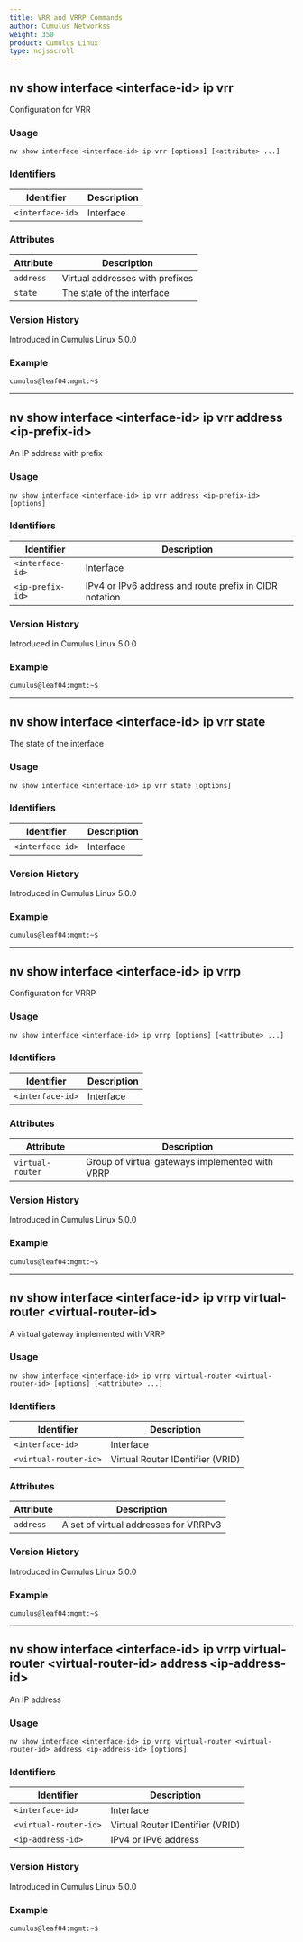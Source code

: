 ```yaml
---
title: VRR and VRRP Commands
author: Cumulus Networkss
weight: 350
product: Cumulus Linux
type: nojsscroll
---
```

## nv show interface <interface-id\> ip vrr

Configuration for VRR

### Usage

`nv show interface <interface-id> ip vrr [options] [<attribute> ...]`

### Identifiers

| Identifier |  Description   |
| --------- | -------------- |
| `<interface-id>`    |    Interface |

### Attributes

| Attribute |  Description   |
| --------- | -------------- |
| `address`  | Virtual addresses with prefixes
| `state`  | The state of the interface

### Version History

Introduced in Cumulus Linux 5.0.0

### Example

```
cumulus@leaf04:mgmt:~$ 
```

- - -

## nv show interface \<interface-id\> ip vrr address \<ip-prefix-id\>

An IP address with prefix

### Usage

`nv show interface <interface-id> ip vrr address <ip-prefix-id> [options]`

### Identifiers

| Identifier |  Description   |
| --------- | -------------- |
| `<interface-id>`    |    Interface |
| `<ip-prefix-id>`| IPv4 or IPv6 address and route prefix in CIDR notation|

### Version History

Introduced in Cumulus Linux 5.0.0

### Example

```
cumulus@leaf04:mgmt:~$ 
```

- - -

## nv show interface \<interface-id\> ip vrr state

The state of the interface

### Usage

`nv show interface <interface-id> ip vrr state [options]`

### Identifiers

| Identifier |  Description   |
| --------- | -------------- |
| `<interface-id>`    |    Interface |

### Version History

Introduced in Cumulus Linux 5.0.0

### Example

```
cumulus@leaf04:mgmt:~$ 
```

- - -

## nv show interface \<interface-id\> ip vrrp

Configuration for VRRP

### Usage

`nv show interface <interface-id> ip vrrp [options] [<attribute> ...]`

### Identifiers

| Identifier |  Description   |
| --------- | -------------- |
| `<interface-id>`    |    Interface |

### Attributes

| Attribute |  Description   |
| --------- | -------------- |
| `virtual-router`   | Group of virtual gateways implemented with VRRP|

### Version History

Introduced in Cumulus Linux 5.0.0

### Example

```
cumulus@leaf04:mgmt:~$ 
```

- - -

## nv show interface \<interface-id\> ip vrrp virtual-router \<virtual-router-id\>

A virtual gateway implemented with VRRP

### Usage

`nv show interface <interface-id> ip vrrp virtual-router <virtual-router-id> [options] [<attribute> ...]`

### Identifiers

| Identifier |  Description   |
| --------- | -------------- |
| `<interface-id>`    |    Interface |
| `<virtual-router-id>` |  Virtual Router IDentifier (VRID)|

### Attributes

| Attribute |  Description   |
| --------- | -------------- |
| `address`  |     A set of virtual addresses for VRRPv3|

### Version History

Introduced in Cumulus Linux 5.0.0

### Example

```
cumulus@leaf04:mgmt:~$ 
```

- - -

## nv show interface \<interface-id\> ip vrrp virtual-router \<virtual-router-id\> address \<ip-address-id\>

An IP address

### Usage

`nv show interface <interface-id> ip vrrp virtual-router <virtual-router-id> address <ip-address-id> [options]`

### Identifiers

| Identifier |  Description   |
| --------- | -------------- |
| `<interface-id>`    |    Interface |
| `<virtual-router-id>`    | Virtual Router IDentifier (VRID) |
| `<ip-address-id>`        | IPv4 or IPv6 address |

### Version History

Introduced in Cumulus Linux 5.0.0

### Example

```
cumulus@leaf04:mgmt:~$ 
```
